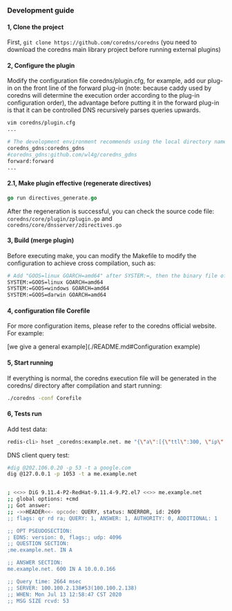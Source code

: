 ### Development guide

#### 1, Clone the project

First, `git clone https://github.com/coredns/coredns` (you need to download the coredns main library project before running external plugins)

#### 2, Configure the plugin

Modify the configuration file coredns/plugin.cfg, for example, add our plug-in on the front line of the forward plug-in (note: because caddy used by coredns will determine the execution order according to the plug-in configuration order), the advantage before putting it in the forward plug-in is that it can be controlled DNS recursively parses queries upwards.

```bash
vim coredns/plugin.cfg
...

# The development environment recommends using the local directory name coredns_gdns directly, without using the github.com/wl4g/coredns_gdns address.
coredns_gdns:coredns_gdns
#coredns_gdns:github.com/wl4g/coredns_gdns
forward:forward
...
```

#### 2.1, Make plugin effective (regenerate directives)

```go
go run directives_generate.go
```

After the regeneration is successful, you can check the source code file: `coredns/core/plugin/zplugin.go` and `coredns/core/dnsserver/zdirectives.go`

#### 3, Build (merge plugin)

Before executing make, you can modify the Makefile to modify the configuration to achieve cross compilation, such as:

```bash
# Add "GOOS=linux GOARCH=amd64" after SYSTEM:=, then the binary file of the Linux system is generated:
SYSTEM:=GOOS=linux GOARCH=amd64
SYSTEM:=GOOS=windows GOARCH=amd64
SYSTEM:=GOOS=darwin GOARCH=amd64
```

#### 4, configuration file Corefile

For more configuration items, please refer to the coredns official website. For example:

[we give a general example](./README.md#Configuration example)

#### 5, Start running

If everything is normal, the coredns execution file will be generated in the coredns/ directory after compilation and start running:

```bash
./coredns -conf Corefile
```

#### 6, Tests run

Add test data:

```bash
redis-cli> hset _coredns:example.net. me "{\"a\":[{\"ttl\":300, \"ip\":\"10.0.0.166\"}]}"
```

DNS client query test:

```bash
#dig @202.106.0.20 -p 53 -t a google.com
dig @127.0.0.1 -p 1053 -t a me.example.net


; <<>> DiG 9.11.4-P2-RedHat-9.11.4-9.P2.el7 <<>> me.example.net
;; global options: +cmd
;; Got answer:
;; ->>HEADER<<- opcode: QUERY, status: NOERROR, id: 2609
;; flags: qr rd ra; QUERY: 1, ANSWER: 1, AUTHORITY: 0, ADDITIONAL: 1

;; OPT PSEUDOSECTION:
; EDNS: version: 0, flags:; udp: 4096
;; QUESTION SECTION:
;me.example.net. IN A

;; ANSWER SECTION:
me.example.net. 600 IN A 10.0.0.166

;; Query time: 2664 msec
;; SERVER: 100.100.2.138#53(100.100.2.138)
;; WHEN: Mon Jul 13 12:58:47 CST 2020
;; MSG SIZE rcvd: 53
```
